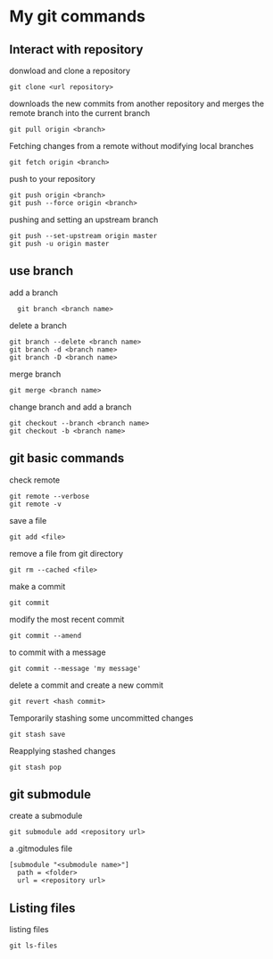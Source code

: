 # My git commands

## Interact with repository

donwload and clone a repository

```git
git clone <url repository>
```

downloads the new commits from another repository and merges the remote branch into the current branch

```git
git pull origin <branch>
```

Fetching changes from a remote without modifying local branches

```git
git fetch origin <branch>
```

push to your repository

```git
git push origin <branch>
git push --force origin <branch>
```

pushing and setting an upstream branch

```git
git push --set-upstream origin master
git push -u origin master
```

## use branch

add a branch

```git
  git branch <branch name>
```

delete a branch

```git
git branch --delete <branch name>
git branch -d <branch name>
git branch -D <branch name>
```

merge branch

```git
git merge <branch name>
```

change branch and add a branch

```git
git checkout --branch <branch name>
git checkout -b <branch name>
```

## git basic commands

check remote

```git
git remote --verbose
git remote -v
```

save a file

```git
git add <file>
```

remove a file from git directory

```git
git rm --cached <file>
```

make a commit

```git
git commit
```

modify the most recent commit

```git
git commit --amend
```

to commit with a message

```git
git commit --message 'my message'
```

delete a commit and create a new commit

```git
git revert <hash commit>
```

Temporarily stashing some uncommitted changes

```git
git stash save
```

Reapplying stashed changes

```git
git stash pop
```

## git submodule

create a submodule

```git
git submodule add <repository url>
```

a .gitmodules file

```git
[submodule "<submodule name>"]
  path = <folder>
  url = <repository url>
```

## Listing  files

 listing files

```git
git ls-files
```
